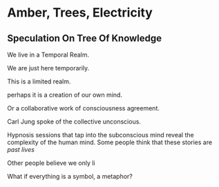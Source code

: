 # Amber, Trees, Electricity
## Speculation On Tree Of Knowledge

We live in a Temporal Realm.

We are just here temporarily.

This is a limited realm.

perhaps it is a creation of our own mind.

Or a collaborative work of consciousness agreement.

Carl Jung spoke of the collective unconscious.

Hypnosis sessions that tap into the subconscious mind reveal the complexity of the human mind. Some people think that these stories are *past lives*

Other people believe we only li

What if everything is a symbol, a metaphor?

